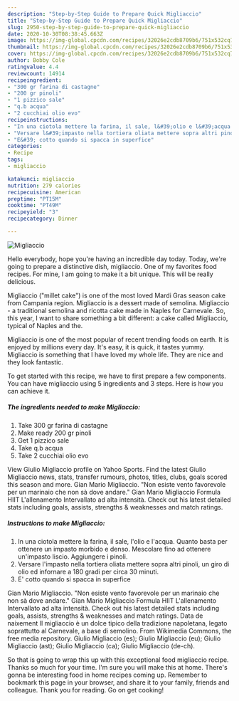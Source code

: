 ```yaml
---
description: "Step-by-Step Guide to Prepare Quick Migliaccio"
title: "Step-by-Step Guide to Prepare Quick Migliaccio"
slug: 2950-step-by-step-guide-to-prepare-quick-migliaccio
date: 2020-10-30T08:38:45.663Z
image: https://img-global.cpcdn.com/recipes/32026e2cdb8709b6/751x532cq70/migliaccio-recipe-main-photo.jpg
thumbnail: https://img-global.cpcdn.com/recipes/32026e2cdb8709b6/751x532cq70/migliaccio-recipe-main-photo.jpg
cover: https://img-global.cpcdn.com/recipes/32026e2cdb8709b6/751x532cq70/migliaccio-recipe-main-photo.jpg
author: Bobby Cole
ratingvalue: 4.4
reviewcount: 14914
recipeingredient:
- "300 gr farina di castagne"
- "200 gr pinoli"
- "1 pizzico sale"
- "q.b acqua"
- "2 cucchiai olio evo"
recipeinstructions:
- "In una ciotola mettere la farina, il sale, l&#39;olio e l&#39;acqua. Quanto basta per ottenere un impasto morbido e denso. Mescolare fino ad ottenere un&#39;impasto liscio. Aggiungere i pinoli."
- "Versare l&#39;impasto nella tortiera oliata mettere sopra altri pinoli, un giro di olio ed infornare a 180 gradi per circa 30 minuti."
- "E&#39; cotto quando si spacca in superfice"
categories:
- Recipe
tags:
- migliaccio

katakunci: migliaccio 
nutrition: 279 calories
recipecuisine: American
preptime: "PT15M"
cooktime: "PT49M"
recipeyield: "3"
recipecategory: Dinner

---
```



![Migliaccio](https://img-global.cpcdn.com/recipes/32026e2cdb8709b6/751x532cq70/migliaccio-recipe-main-photo.jpg)

Hello everybody, hope you're having an incredible day today. Today, we're going to prepare a distinctive dish, migliaccio. One of my favorites food recipes. For mine, I am going to make it a bit unique. This will be really delicious.

Migliaccio (&#34;millet cake&#34;) is one of the most loved Mardi Gras season cake from Campania region. Migliaccio is a dessert made of semolina. Migliaccio - a traditional semolina and ricotta cake made in Naples for Carnevale. So, this year, I want to share something a bit different: a cake called Migliaccio, typical of Naples and the.

Migliaccio is one of the most popular of recent trending foods on earth. It is enjoyed by millions every day. It's easy, it is quick, it tastes yummy. Migliaccio is something that I have loved my whole life. They are nice and they look fantastic.


To get started with this recipe, we have to first prepare a few components. You can have migliaccio using 5 ingredients and 3 steps. Here is how you can achieve it.

<!--inarticleads1-->

##### The ingredients needed to make Migliaccio:

1. Take 300 gr farina di castagne
1. Make ready 200 gr pinoli
1. Get 1 pizzico sale
1. Take q.b acqua
1. Take 2 cucchiai olio evo


View Giulio Migliaccio profile on Yahoo Sports. Find the latest Giulio Migliaccio news, stats, transfer rumours, photos, titles, clubs, goals scored this season and more. Gian Mario Migliaccio. &#34;Non esiste vento favorevole per un marinaio che non sà dove andare.&#34; Gian Mario Migliaccio Formula HIIT L&#39;allenamento Intervallato ad alta intensità. Check out his latest detailed stats including goals, assists, strengths &amp; weaknesses and match ratings. 

<!--inarticleads2-->

##### Instructions to make Migliaccio:

1. In una ciotola mettere la farina, il sale, l&#39;olio e l&#39;acqua. Quanto basta per ottenere un impasto morbido e denso. Mescolare fino ad ottenere un&#39;impasto liscio. Aggiungere i pinoli.
1. Versare l&#39;impasto nella tortiera oliata mettere sopra altri pinoli, un giro di olio ed infornare a 180 gradi per circa 30 minuti.
1. E&#39; cotto quando si spacca in superfice


Gian Mario Migliaccio. &#34;Non esiste vento favorevole per un marinaio che non sà dove andare.&#34; Gian Mario Migliaccio Formula HIIT L&#39;allenamento Intervallato ad alta intensità. Check out his latest detailed stats including goals, assists, strengths &amp; weaknesses and match ratings. Data de naixement Il migliaccio è un dolce tipico della tradizione napoletana, legato soprattutto al Carnevale, a base di semolino. From Wikimedia Commons, the free media repository. Giulio Migliaccio (es); Giulio Migliaccio (eu); Giulio Migliaccio (ast); Giulio Migliaccio (ca); Giulio Migliaccio (de-ch). 

So that is going to wrap this up with this exceptional food migliaccio recipe. Thanks so much for your time. I'm sure you will make this at home. There's gonna be interesting food in home recipes coming up. Remember to bookmark this page in your browser, and share it to your family, friends and colleague. Thank you for reading. Go on get cooking!
